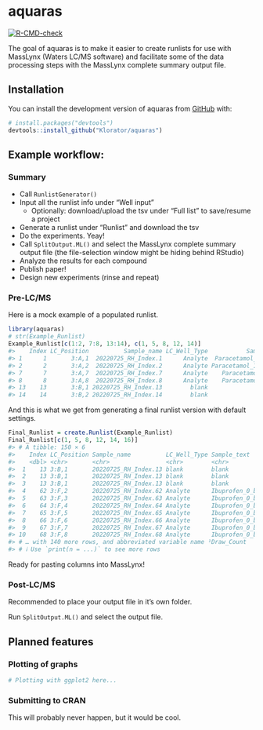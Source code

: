 
<!-- README.md is generated from README.Rmd. Please edit that file -->

# aquaras

<!-- badges: start -->

[![R-CMD-check](https://github.com/Klorator/aquaras/actions/workflows/R-CMD-check.yaml/badge.svg)](https://github.com/Klorator/aquaras/actions/workflows/R-CMD-check.yaml)
<!-- badges: end -->

The goal of aquaras is to make it easier to create runlists for use with
MassLynx (Waters LC/MS software) and facilitate some of the data
processing steps with the MassLynx complete summary output file.

## Installation

You can install the development version of aquaras from
[GitHub](https://github.com/) with:

``` r
# install.packages("devtools")
devtools::install_github("Klorator/aquaras")
```

## Example workflow:

### Summary

-   Call `RunlistGenerator()`
-   Input all the runlist info under “Well input”
    -   Optionally: download/upload the tsv under “Full list” to
        save/resume a project
-   Generate a runlist under “Runlist” and download the tsv
-   Do the experiments. Yeay!
-   Call `SplitOutput.ML()` and select the MassLynx complete summary
    output file (the file-selection window might be hiding behind
    RStudio)
-   Analyze the results for each compound
-   Publish paper!
-   Design new experiments (rinse and repeat)

### Pre-LC/MS

Here is a mock example of a populated runlist.

``` r
library(aquaras)
# str(Example_Runlist)
Example_Runlist[c(1:2, 7:8, 13:14), c(1, 5, 8, 12, 14)]
#>    Index LC_Position          Sample_name LC_Well_Type           Sample_text
#> 1      1       3:A,1  20220725_RH_Index.1      Analyte  Paracetamol_0_cell_1
#> 2      2       3:A,2  20220725_RH_Index.2      Analyte Paracetamol_15_cell_1
#> 7      7       3:A,7  20220725_RH_Index.7      Analyte    Paracetamol_0_STD_
#> 8      8       3:A,8  20220725_RH_Index.8      Analyte    Paracetamol_0_STD_
#> 13    13       3:B,1 20220725_RH_Index.13        blank                 blank
#> 14    14       3:B,2 20220725_RH_Index.14        blank                 blank
```

And this is what we get from generating a final runlist version with
default settings.

``` r
Final_Runlist = create.Runlist(Example_Runlist)
Final_Runlist[c(1, 5, 8, 12, 14, 16)]
#> # A tibble: 150 × 6
#>    Index LC_Position Sample_name          LC_Well_Type Sample_text       Draw_…¹
#>    <dbl> <chr>       <chr>                <chr>        <chr>               <dbl>
#>  1    13 3:B,1       20220725_RH_Index.13 blank        blank                   1
#>  2    13 3:B,1       20220725_RH_Index.13 blank        blank                   2
#>  3    13 3:B,1       20220725_RH_Index.13 blank        blank                   3
#>  4    62 3:F,2       20220725_RH_Index.62 Analyte      Ibuprofen_0_bead_       1
#>  5    63 3:F,3       20220725_RH_Index.63 Analyte      Ibuprofen_0_bead_       1
#>  6    64 3:F,4       20220725_RH_Index.64 Analyte      Ibuprofen_0_bead_       1
#>  7    65 3:F,5       20220725_RH_Index.65 Analyte      Ibuprofen_0_bead_       1
#>  8    66 3:F,6       20220725_RH_Index.66 Analyte      Ibuprofen_0_bead_       1
#>  9    67 3:F,7       20220725_RH_Index.67 Analyte      Ibuprofen_0_bead_       1
#> 10    68 3:F,8       20220725_RH_Index.68 Analyte      Ibuprofen_0_bead_       1
#> # … with 140 more rows, and abbreviated variable name ¹​Draw_Count
#> # ℹ Use `print(n = ...)` to see more rows
```

Ready for pasting columns into MassLynx!

### Post-LC/MS

Recommended to place your output file in it’s own folder.

Run `SplitOutput.ML()` and select the output file.

## Planned features

### Plotting of graphs

``` r
# Plotting with ggplot2 here...
```

### Submitting to CRAN

This will probably never happen, but it would be cool.

